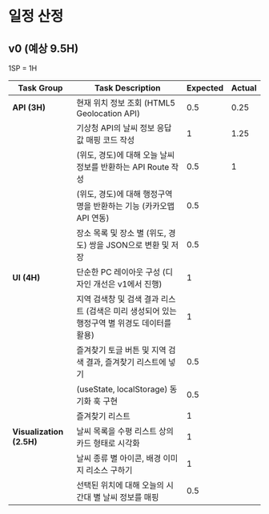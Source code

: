 # 일정 산정

## v0 (예상 9.5H)

1SP = 1H

| Task Group               | Task Description                                                                             | Expected | Actual |
| ------------------------ | -------------------------------------------------------------------------------------------- | -------- | ------ |
| **API (3H)**             | 현재 위치 정보 조회 (HTML5 Geolocation API)                                                  | 0.5      | 0.25   |
|                          | 기상청 API의 날씨 정보 응답값 매핑 코드 작성                                                 | 1        | 1.25   |
|                          | (위도, 경도)에 대해 오늘 날씨 정보를 반환하는 API Route 작성                                 | 0.5      | 1      |
|                          | (위도, 경도)에 대해 행정구역명을 반환하는 기능 (카카오맵 API 연동)                           | 0.5      |        |
|                          | 장소 목록 및 장소 별 (위도, 경도) 쌍을 JSON으로 변환 및 저장                                 | 0.5      |        |
| **UI (4H)**              | 단순한 PC 레이아웃 구성 (디자인 개선은 v1에서 진행)                                          | 1        |        |
|                          | 지역 검색창 및 검색 결과 리스트 (검색은 미리 생성되어 있는 행정구역 별 위경도 데이터를 활용) | 1        |        |
|                          | 즐겨찾기 토글 버튼 및 지역 검색 결과, 즐겨찾기 리스트에 넣기                                 | 0.5      |        |
|                          | (useState, localStorage) 동기화 훅 구현                                                      | 0.5      |        |
|                          | 즐겨찾기 리스트                                                                              | 1        |        |
| **Visualization (2.5H)** | 날씨 목록을 수평 리스트 상의 카드 형태로 시각화                                              | 1        |        |
|                          | 날씨 종류 별 아이콘, 배경 이미지 리소스 구하기                                               | 1        |        |
|                          | 선택된 위치에 대해 오늘의 시간대 별 날씨 정보를 매핑                                         | 0.5      |        |
